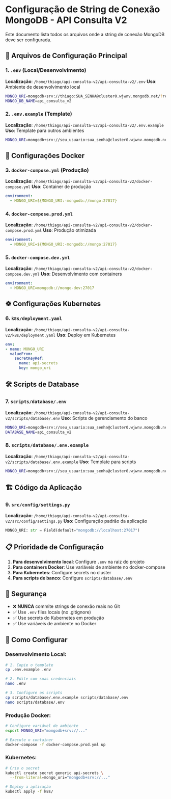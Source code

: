 # Configuração de String de Conexão MongoDB - API Consulta V2

Este documento lista todos os arquivos onde a string de conexão MongoDB deve ser configurada.

## 🔧 Arquivos de Configuração Principal

### 1. `.env` (Local/Desenvolvimento)
**Localização**: `/home/thiago/api-consulta-v2/api-consulta-v2/.env`
**Uso**: Ambiente de desenvolvimento local
```bash
MONGO_URI=mongodb+srv://thiago:SUA_SENHA@cluster0.wjwnv.mongodb.net/?retryWrites=true&w=majority&appName=Cluster0
MONGO_DB_NAME=api_consulta_v2
```

### 2. `.env.example` (Template)
**Localização**: `/home/thiago/api-consulta-v2/api-consulta-v2/.env.example`
**Uso**: Template para outros ambientes
```bash
MONGO_URI=mongodb+srv://seu_usuario:sua_senha@cluster0.wjwnv.mongodb.net/?retryWrites=true&w=majority&appName=Cluster0
```

## 🐳 Configurações Docker

### 3. `docker-compose.yml` (Produção)
**Localização**: `/home/thiago/api-consulta-v2/api-consulta-v2/docker-compose.yml`
**Uso**: Container de produção
```yaml
environment:
  - MONGO_URI=${MONGO_URI:-mongodb://mongo:27017}
```

### 4. `docker-compose.prod.yml`
**Localização**: `/home/thiago/api-consulta-v2/api-consulta-v2/docker-compose.prod.yml`
**Uso**: Produção otimizada
```yaml
environment:
  - MONGO_URI=${MONGO_URI:-mongodb://mongo:27017}
```

### 5. `docker-compose.dev.yml`
**Localização**: `/home/thiago/api-consulta-v2/api-consulta-v2/docker-compose.dev.yml`
**Uso**: Desenvolvimento com containers
```yaml
environment:
  - MONGO_URI=mongodb://mongo-dev:27017
```

## ☸️ Configurações Kubernetes

### 6. `k8s/deployment.yaml`
**Localização**: `/home/thiago/api-consulta-v2/api-consulta-v2/k8s/deployment.yaml`
**Uso**: Deploy em Kubernetes
```yaml
env:
- name: MONGO_URI
  valueFrom:
    secretKeyRef:
      name: api-secrets
      key: mongo_uri
```

## 🛠️ Scripts de Database

### 7. `scripts/database/.env`
**Localização**: `/home/thiago/api-consulta-v2/api-consulta-v2/scripts/database/.env`
**Uso**: Scripts de gerenciamento do banco
```bash
MONGO_URI=mongodb+srv://seu_usuario:sua_senha@cluster0.wjwnv.mongodb.net/?retryWrites=true&w=majority&appName=Cluster0
DATABASE_NAME=api_consulta_v2
```

### 8. `scripts/database/.env.example`
**Localização**: `/home/thiago/api-consulta-v2/api-consulta-v2/scripts/database/.env.example`
**Uso**: Template para scripts
```bash
MONGO_URI=mongodb+srv://seu_usuario:sua_senha@cluster0.wjwnv.mongodb.net/?retryWrites=true&w=majority&appName=Cluster0
```

## 🏗️ Código da Aplicação

### 9. `src/config/settings.py`
**Localização**: `/home/thiago/api-consulta-v2/api-consulta-v2/src/config/settings.py`
**Uso**: Configuração padrão da aplicação
```python
MONGO_URI: str = Field(default="mongodb://localhost:27017")
```

## 📋 Prioridade de Configuração

1. **Para desenvolvimento local**: Configure `.env` na raiz do projeto
2. **Para containers Docker**: Use variáveis de ambiente no docker-compose
3. **Para Kubernetes**: Configure secrets no cluster
4. **Para scripts de banco**: Configure `scripts/database/.env`

## 🔐 Segurança

- ❌ **NUNCA** commite strings de conexão reais no Git
- ✅ Use `.env` files locais (no .gitignore)
- ✅ Use secrets do Kubernetes em produção
- ✅ Use variáveis de ambiente no Docker

## 🚀 Como Configurar

### Desenvolvimento Local:
```bash
# 1. Copie o template
cp .env.example .env

# 2. Edite com suas credenciais
nano .env

# 3. Configure os scripts
cp scripts/database/.env.example scripts/database/.env
nano scripts/database/.env
```

### Produção Docker:
```bash
# Configure variável de ambiente
export MONGO_URI="mongodb+srv://..."

# Execute o container
docker-compose -f docker-compose.prod.yml up
```

### Kubernetes:
```bash
# Crie o secret
kubectl create secret generic api-secrets \
  --from-literal=mongo_uri="mongodb+srv://..."

# Deploy a aplicação
kubectl apply -f k8s/
```
